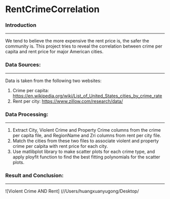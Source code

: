 # RentCrimeCorrelation

### Introduction
--------
We tend to believe the more expensive the rent price is, the safer the community is. This project tries to reveal the correlation between crime per capita and rent price for major American cities. 

### Data Sources:
--------
Data is taken from the following two websites:
1. Crime per capita: https://en.wikipedia.org/wiki/List_of_United_States_cities_by_crime_rate
2. Rent per city: https://www.zillow.com/research/data/

### Data Processing: 
--------
1. Extract City, Violent Crime and Property Crime columns from the crime per capita file, and RegionName and Zri columns from rent per city file. 
2. Match the cities from these two files to associate violent and property crime per calpita with rent price for each city. 
3. Use matlibplot library to make scatter plots for each crime type, and apply ployfit function to find the best fitting polynomials for the scatter plots. 

### Result and Conclusion:
--------
![Violent Crime AND Rent] (//Users/huangxuanyugong/Desktop/
